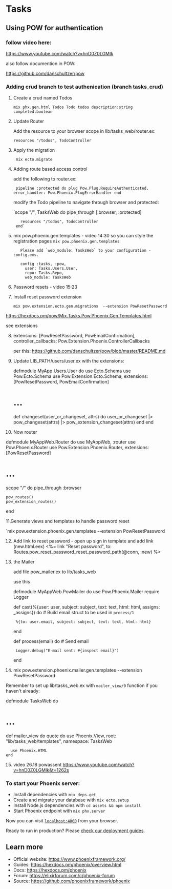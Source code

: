 # Tasks
## Using POW for authentication 

### follow video here:

https://www.youtube.com/watch?v=hnD0Z0LGMIk

also follow documention in POW:

https://github.com/danschultzer/pow


### Adding crud branch to test authenication (branch tasks_crud)

1.  Create a crud named Todos
    
    `mix phx.gen.html Todos Todo todos description:string completed:boolean`
    
2.  Update Router 

    Add the resource to your browser scope in lib/tasks_web/router.ex:
    
        resources "/todos", TodoController
        
3.  Apply the migration

    ` mix ecto.migrate`  
    
4.  Adding route based access control

    add the following to router.ex:
    
     ` pipeline :protected do
          plug Pow.Plug.RequireAuthenticated,
            error_handler: Pow.Phoenix.PlugErrorHandler
        end`
        
    modify the Todo pipeline to navigate through browser and protected:
    
      `scope "/", TasksWeb do
           pipe_through [:browser, :protected]
       
           resources "/todos", TodoController
         end`  
5. mix pow.phoenix.gen.templates  - video 14:30
   so you can style the registration pages
          `mix pow.phoenix.gen.templates`
          
          Please add `web_module: TasksWeb` to your configuration - config.exs.
          
          config :tasks, :pow,
            user: Tasks.Users.User,
            repo: Tasks.Repo,
            web_module: TasksWeb
            
6.  Password resets - video 15:23

7.  Install reset password extension

      `mix pow.extension.ecto.gen.migrations  --extension PowResetPassword`

https://hexdocs.pm/pow/Mix.Tasks.Pow.Phoenix.Gen.Templates.html 

see extensions

8.  extensions: [PowResetPassword, PowEmailConfirmation],
      controller_callbacks: Pow.Extension.Phoenix.ControllerCallbacks
      
      per this:  https://github.com/danschultzer/pow/blob/master/README.md
      
9.  Update LIB_PATH/users/user.ex with the extensions:
    
    defmodule MyApp.Users.User do
      use Ecto.Schema
      use Pow.Ecto.Schema
      use Pow.Extension.Ecto.Schema,
        extensions: [PowResetPassword, PowEmailConfirmation]
    
      # ...
    
      def changeset(user_or_changeset, attrs) do
        user_or_changeset
        |> pow_changeset(attrs)
        |> pow_extension_changeset(attrs)
      end
    end    
    
10.  Now router

defmodule MyAppWeb.Router do
  use MyAppWeb, :router
  use Pow.Phoenix.Router
  use Pow.Extension.Phoenix.Router,
    extensions: [PowResetPassword]

  # ...

  scope "/" do
    pipe_through :browser

    pow_routes()
    pow_extension_routes()
  end
  
11.Generate views and templates to handle password reset

 `mix pow.extension.phoenix.gen.templates --extension PowResetPassword
 
12.  Add link to reset password - open up sign in template and add link (new.html.eex)
 <span><%= link "Reset password", to: Routes.pow_reset_password_reset_password_path(@conn, :new) %></span>

13. the Mailer

     add file pow_mailer.ex to lib/tasks_web 
     
     use this 
     
     defmodule MyAppWeb.PowMailer do
       use Pow.Phoenix.Mailer
       require Logger
     
       def cast(%{user: user, subject: subject, text: text, html: html, assigns: _assigns}) do
         # Build email struct to be used in `process/1`
     
         %{to: user.email, subject: subject, text: text, html: html}
       end
     
       def process(email) do
         # Send email
     
         Logger.debug("E-mail sent: #{inspect email}")
       end
       
14.  mix pow.extension.phoenix.mailer.gen.templates --extension PowResetPassword

Remember to set up lib/tasks_web.ex with `mailer_view/0` function if you haven't already:

defmodule TasksWeb do
  # ...

  def mailer_view do
    quote do
      use Phoenix.View, root: "lib/tasks_web/templates",
                        namespace: TasksWeb

      use Phoenix.HTML
    end
    
15.  video 26.18  powassent
https://www.youtube.com/watch?v=hnD0Z0LGMIk&t=1262s    

       
     
 

    



            

             


    


### To start your Phoenix server:

  * Install dependencies with `mix deps.get`
  * Create and migrate your database with `mix ecto.setup`
  * Install Node.js dependencies with `cd assets && npm install`
  * Start Phoenix endpoint with `mix phx.server`

Now you can visit [`localhost:4000`](http://localhost:4000) from your browser.

Ready to run in production? Please [check our deployment guides](https://hexdocs.pm/phoenix/deployment.html).

## Learn more

  * Official website: https://www.phoenixframework.org/
  * Guides: https://hexdocs.pm/phoenix/overview.html
  * Docs: https://hexdocs.pm/phoenix
  * Forum: https://elixirforum.com/c/phoenix-forum
  * Source: https://github.com/phoenixframework/phoenix
